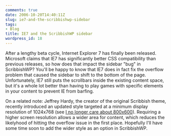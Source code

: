 ```yaml
---
comments: true
date: 2006-10-20T14:40:11Z
slug: ie7-and-the-scribbishwp-sidebar
tags:
- Blog
title: IE7 and the ScribbishWP sidebar
wordpress_id: 18
---
```


After a lengthy beta cycle, Internet Explorer 7 has finally been released. Microsoft claims that IE7 has significantly better CSS compatibility than previous releases, so how does that impact the sidebar "bug" in ScribbishWP? You'll be happy to know that IE7 does in fact fix the overflow problem that caused the sidebar to shift to the bottom of the page. Unfortunately, IE7 still puts the scrollbars inside the existing content space, but it's a whole lot better than having to play games with specific elements in your content to prevent IE from barfing.

On a related note: Jeffrey Hardy, the creator of the original Scribbish theme, recently introduced an updated style targeted at a minimum display resolution of 1024x768 (see [I no longer care about 800x600](http://quotedprintable.com/articles/2006/10/11/i-no-longer-care-about-800x600)). Requiring a higher screen resolution allows a wider area for content, which reduces the likelyhood of hitting the overflow issue in the first place. Hopefully I'll have some time soon to add the wider style as an option in ScribbishWP.
